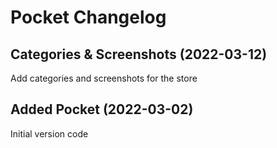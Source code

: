 # Pocket Changelog

## Categories & Screenshots (2022-03-12)
Add categories and screenshots for the store

## Added Pocket (2022-03-02)
Initial version code